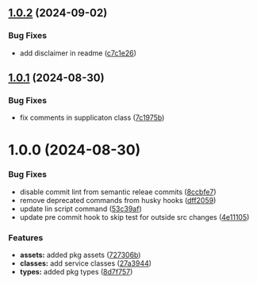 ## [1.0.2](https://github.com/dev-ahmadbilal/islam.js/compare/v1.0.1...v1.0.2) (2024-09-02)


### Bug Fixes

* add disclaimer in readme ([c7c1e26](https://github.com/dev-ahmadbilal/islam.js/commit/c7c1e267a2609d53885c03189e7f45f7716a9dd2))

## [1.0.1](https://github.com/dev-ahmadbilal/islam.js/compare/v1.0.0...v1.0.1) (2024-08-30)


### Bug Fixes

* fix comments in supplicaton class ([7c1975b](https://github.com/dev-ahmadbilal/islam.js/commit/7c1975bd6660d12d57f51eeeabd59fbc997acb4f))

# 1.0.0 (2024-08-30)


### Bug Fixes

* disable commit lint from semantic releae commits ([8ccbfe7](https://github.com/dev-ahmadbilal/islam.js/commit/8ccbfe7bddd5f7c6f32353e013e851258501cf08))
* remove deprecated commands from husky hooks ([dff2059](https://github.com/dev-ahmadbilal/islam.js/commit/dff205931d94de346adc516de8cc0ba2f2b2541b))
* update lin script command ([53c39af](https://github.com/dev-ahmadbilal/islam.js/commit/53c39affc0723f288c43d0f0df16dc22b969a9b5))
* update pre commit hook to skip test for outside src changes ([4e11105](https://github.com/dev-ahmadbilal/islam.js/commit/4e11105c6f9ef8b8e46cdaf8bab6052ccadfba5b))


### Features

* **assets:** added pkg assets ([727306b](https://github.com/dev-ahmadbilal/islam.js/commit/727306b493d306bae278c1d28c12601b8970a9e5))
* **classes:** add service classes ([27a3944](https://github.com/dev-ahmadbilal/islam.js/commit/27a39444f5b84f0b047143993538796aeab9dfb9))
* **types:** added pkg types ([8d7f757](https://github.com/dev-ahmadbilal/islam.js/commit/8d7f757c1639f8376e95b90ae78adbbb5e8a9e3f))
